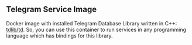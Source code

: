 ## Telegram Service Image

Docker image with installed Telegram Database Library written in C++: [tdlib/td](https://github.com/tdlib/td).
So, you can use this container to run services in any programming language which has bindings for this library.
